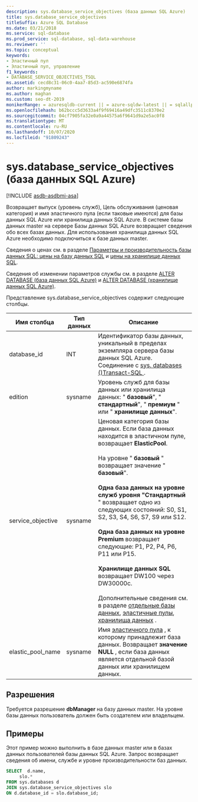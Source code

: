 ```yaml
---
description: sys.database_service_objectives (база данных SQL Azure)
title: sys.database_service_objectives
titleSuffix: Azure SQL Database
ms.date: 03/21/2018
ms.service: sql-database
ms.prod_service: sql-database, sql-data-warehouse
ms.reviewer: ''
ms.topic: conceptual
keywords:
- Эластичный пул
- Эластичный пул, управление
f1_keywords:
- DATABASE_SERVICE_OBJECTIVES_TSQL
ms.assetid: cecd8c31-06c0-4aa7-85d3-ac590e6874fa
author: markingmyname
ms.author: maghan
ms.custom: seo-dt-2019
monikerRange: = azuresqldb-current || = azure-sqldw-latest || = sqlallproducts-allversions
ms.openlocfilehash: b62bccc5d3633a4f9f69416a49dfc3511c8370e2
ms.sourcegitcommit: 04cf7905fa32e0a9a44575a6f9641d9a2e5ac0f8
ms.translationtype: MT
ms.contentlocale: ru-RU
ms.lasthandoff: 10/07/2020
ms.locfileid: "91809243"
---
```

# <a name="sysdatabase_service_objectives-azure-sql-database"></a>sys.database_service_objectives (база данных SQL Azure)
[!INCLUDE [asdb-asdbmi-asa](../../includes/applies-to-version/asdb-asdbmi-asa.md)]

Возвращает выпуск (уровень служб), Цель обслуживания (ценовая категория) и имя эластичного пула (если таковые имеются) для базы данных SQL Azure или хранилища данных SQL Azure. В системе базы данных master на сервере Базы данных SQL Azure возвращает сведения обо всех базах данных. Для использования хранилища данных SQL Azure необходимо подключиться к базе данных master.  
  
  
 Сведения о ценах см. в разделе [Параметры и производительность базы данных SQL: цены на базу данных SQL](https://azure.microsoft.com/pricing/details/sql-database/) и [цены на хранилище данных SQL](https://azure.microsoft.com/pricing/details/sql-data-warehouse/).  
  
 Сведения об изменении параметров службы см. в разделе [ALTER DATABASE (база данных SQL Azure)](../../t-sql/statements/alter-database-transact-sql.md) и [ALTER DATABASE (хранилище данных SQL Azure)](../../t-sql/statements/alter-database-transact-sql.md?view=azure-sqldw-latest).  
  
 Представление sys.database_service_objectives содержит следующие столбцы.  
  
|Имя столбца|Тип данных|Описание|  
|-----------------|---------------|-----------------|  
|database_id|INT|Идентификатор базы данных, уникальный в пределах экземпляра сервера базы данных SQL Azure. Соединение с [sys. databases &#40;&#41;Transact-SQL ](../../relational-databases/system-catalog-views/sys-databases-transact-sql.md).|  
|edition|sysname|Уровень служб для базы данных или хранилища данных: " **базовый**", " **стандартный**", " **премиум** " или " **хранилище данных**".|  
|service_objective|sysname|Ценовая категория базы данных. Если база данных находится в эластичном пуле, возвращает **ElasticPool**.<br /><br /> На уровне " **базовый** " возвращает значение " **базовый**".<br /><br /> **Одна база данных на уровне служб уровня "Стандартный** " возвращает одно из следующих состояний: S0, S1, S2, S3, S4, S6, S7, S9 или S12.<br /><br /> **Одна база данных на уровне Premium** возвращает следующие: P1, P2, P4, P6, P11 или P15.<br /><br /> **Хранилище данных SQL** возвращает DW100 через DW30000c.<br /><br /> Дополнительные сведения см. в разделе [отдельные базы данных](/azure/sql-database/sql-database-dtu-resource-limits-single-databases/), [эластичные пулы](/azure/sql-database/sql-database-dtu-resource-limits-elastic-pools/), [хранилища данных](/azure/sql-data-warehouse/what-is-a-data-warehouse-unit-dwu-cdwu/) .|  
|elastic_pool_name|sysname|Имя [эластичного пула](/azure/azure-sql/database/elastic-pool-overview) , к которому принадлежит база данных. Возвращает **значение NULL** , если база данных является отдельной базой данных или хранилищем данных.|  
  
## <a name="permissions"></a>Разрешения  
 Требуется разрешение **dbManager** на базу данных master.  На уровне базы данных пользователь должен быть создателем или владельцем.  
  
## <a name="examples"></a>Примеры  
 Этот пример можно выполнить в базе данных master или в базах данных пользователей базы данных SQL Azure. Запрос возвращает сведения об имени, службе и уровне производительности баз данных.  
  
```sql  
SELECT  d.name,   
     slo.*    
FROM sys.databases d   
JOIN sys.database_service_objectives slo    
ON d.database_id = slo.database_id;  
  
```  
  
